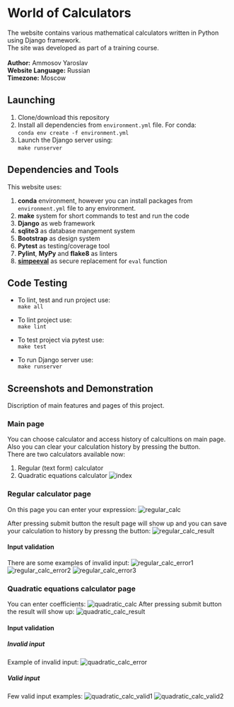 # World of Сalculators
The website contains various mathematical calculators written in Python using Django framework.<br />
The site was developed as part of a training course.<br />
<br />
**Author:** Ammosov Yaroslav<br />
**Website Language:** Russian<br />
**Timezone:** Moscow<br />

## Launching
1. Clone/download this repository
2. Install all dependencies from `environment.yml` file. For conda:<br />
`conda env create -f environment.yml`
3. Launch the Django server using:<br />
`make runserver`

## Dependencies and Tools
This website uses:<br />
1. **conda** environment, however you can install packages from `environment.yml` file to any environment.
2. **make** system for short commands to test and run the code
3. **Django** as web framework
4. **sqlite3** as database mangement system
5. **Bootstrap** as design system
6. **Pytest** as testing/coverage tool
7. **Pylint**, **MyPy** and **flake8** as linters
8. [**simpeeval**](https://github.com/danthedeckie/simpleeval) as secure replacement for `eval` function

## Code Testing
* To lint, test and run project use:<br />
`make all`

* To lint project use:<br />
`make lint`

* To test project via pytest use:<br />
`make test`

* To run Django server use:<br />
`make runserver`

## Screenshots and Demonstration
Discription of main features and pages of this project.
### Main page
You can choose calculator and access history of calcultions on main page. Also you can clear your calculation history by pressing the button.<br />
There are two calculators available now:<br />
1. Regular (text form) calculator
2. Quadratic equations calculator
![index](https://github.com/CONDUCTOR77747/calc_world/assets/55601049/cef896d7-543e-4569-9b15-ce6506486875)

### Regular calculator page
On this page you can enter your expression:
![regular_calc](https://github.com/CONDUCTOR77747/calc_world/assets/55601049/35d1464b-217a-4bff-93aa-fedd943855a9)

After pressing submit button the result page will show up and you can save your calculation to history by pressng the button:
![regular_calc_result](https://github.com/CONDUCTOR77747/calc_world/assets/55601049/64f91a5b-cca8-4012-8be3-221b3d28141e)

#### Input validation
There are some examples of invalid input:
![regular_calc_error1](https://github.com/CONDUCTOR77747/calc_world/assets/55601049/bd830715-a73f-4d69-a587-aca9dfae0f8e)
![regular_calc_error2](https://github.com/CONDUCTOR77747/calc_world/assets/55601049/d45627c2-5f5c-4bfa-8077-34a669619a42)
![regular_calc_error3](https://github.com/CONDUCTOR77747/calc_world/assets/55601049/15d8eeb5-da6d-456a-af71-b1e9d0107153)

### Quadratic equations calculator page
You can enter coefficients:
![quadratic_calc](https://github.com/CONDUCTOR77747/calc_world/assets/55601049/d50c39ac-2b04-4b4a-9951-935b2f5b2573)
After pressing submit button the result will show up:
![quadratic_calc_result](https://github.com/CONDUCTOR77747/calc_world/assets/55601049/76056441-1122-403a-b016-be9de13403d1)

#### Input validation
##### Invalid input
Example of invalid input:
![quadratic_calc_error](https://github.com/CONDUCTOR77747/calc_world/assets/55601049/65dd963f-20a9-4f59-b052-b0c3bfc33d16)

##### Valid input
Few valid input examples:
![quadratic_calc_valid1](https://github.com/CONDUCTOR77747/calc_world/assets/55601049/a9bcc37b-d52c-4044-972e-1aa4813e27a7)
![quadratic_calc_valid2](https://github.com/CONDUCTOR77747/calc_world/assets/55601049/575008a8-683c-4abd-95de-27d658aea809)


